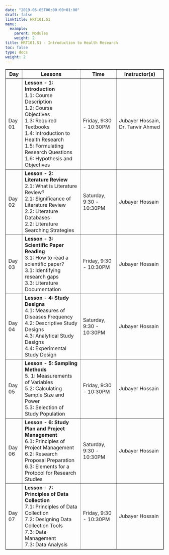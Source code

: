 ```yaml
---
date: "2019-05-05T00:00:00+01:00"
draft: false
linktitle: HRT101.S1
menu:
  example:
    parent: Modules
    weight: 2
title: HRT101.S1 - Introduction to Health Research
toc: false
type: docs
weight: 2
---
```



<table border = "1">
        <tr>
            <th style="text-align:center">Day</th>
            <th style="text-align:center">Lessons</th>
            <th style="text-align:center">Time</th>
            <th style="text-align:center">Instructor(s)</th>
        </tr>
        <tr>
           <td>Day 01</td>
           <td>
           <b>Lesson - 1: Introduction</b> <br>
           1.1: Course Description<br/>
           1.2: Course Objectives<br/>
           1.3: Required Textbooks<br/>
           1.4: Introduction to Health Research <br/>
           1.5: Formulating Research Questions <br>
           1.6: Hypothesis and Objectives <br/>
           </td>
           <td>
            Friday, 9:30 - 10:30PM
           </td>
           <td> Jubayer Hossain, Dr. Tanvir Ahmed</td>
        </tr>
        <tr>
        <td>Day 02 </td>
        <td>
          <b>Lesson - 2: Literature Review</b> <br>
          2.1: What is Literature Review?<br/>
          2.1: Significance of Literature Review<br/>
          2.2: Literature Databases<br>
          2.2: Literature Searching Strategies<br>
        </td>
           <td>Saturday, 9:30 - 10:30PM</td>
           <td>Jubayer Hossain</td>
        </tr>
         <tr>
         <td>Day 03 </td>
         <td>
           <b>Lesson - 3: Scientific Paper Reading</b> <br>
           3.1: How to read a scientific paper?<br/>
           3.1: Identifying research gaps<br/>
           3.3: Literature Documentation<br>
         </td>
           <td>Friday, 9:30 - 10:30PM</td>
           <td>Jubayer Hossain</td>
        </tr>
        <tr>
        <td>Day 04 </td>
        <td>
          <b>Lesson - 4: Study Designs</b> <br>
          4.1: Measures of Diseases Frequency<br/>
          4.2: Descriptive Study Designs<br/>
          4.3: Analytical Study Designs<br/>
          4.4: Experimental Study Design<br>
        </td>
           <td>Saturday, 9:30 - 10:30PM</td>
           <td>Jubayer Hossain</td>
        </tr>
        <tr>
        <td>Day 05 </td>
        <td>
          <b>Lesson - 5: Sampling Methods</b> <br>
          5. 1: Measurements of Variables <br>
          5.2: Calculating Sample Size and Power<br/>
          5.3: Selection of Study Population<br/>
          </td>
          <td>Friday, 9:30 - 10:30PM</td>
            <td>Jubayer Hossain</td>
        </tr>
        <tr>
        <td>Day 06 </td>
        <td>
          <b>Lesson - 6: Study Plan and Project Management</b> <br>
          6.1: Principles of Project Management <br>
          6.2: Research Proposal Preparation<br/>
          6.3: Elements for a Protocol for Research Studies<br/>
          </td>
          <td>Saturday, 9:30 - 10:30PM</td>
            <td>Jubayer Hossain</td>
        </tr>
      <tr>
      <td>Day 07 </td>
      <td>
        <b>Lesson - 7: Principles of Data Collection</b> <br>
        7.1: Principles of Data Collection<br>
        7.2: Designing Data Collection Tools<br/>
        7.3: Data Management<br/>
        7.3: Data Analysis<br/>
        </td>
            <td>Friday, 9:30 - 10:30PM</td>
            <td>Jubayer Hossain</td>
      </tr>
 </table>
